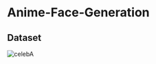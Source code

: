 # Anime-Face-Generation

## Dataset

![celebA](http://mmlab.ie.cuhk.edu.hk/projects/celeba/intro.png)
